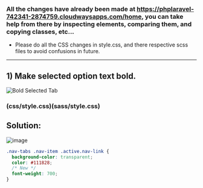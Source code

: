 ### All the changes have already been made at https://phplaravel-742341-2874759.cloudwaysapps.com/home, you can take help from there by inspecting elements, comparing them, and copying classes, etc...

+ Please do all the CSS changes in style.css, and there respective scss files to avoid confusions in future.

<hr>

## 1) Make selected option text bold.

![Bold Selected Tab](https://user-images.githubusercontent.com/64412852/194244130-ffbc8bae-8a6e-450a-91d1-dbbb412be037.png)

### (css/style.css)(sass/style.css)

## Solution: 

![image](https://user-images.githubusercontent.com/64412852/194246633-7d2d47a8-77e5-479b-aac9-bddb73c4db79.png)

```css
.nav-tabs .nav-item .active.nav-link {
  background-color: transparent;
  color: #111828;
  /* New */
  font-weight: 700;
}
```
